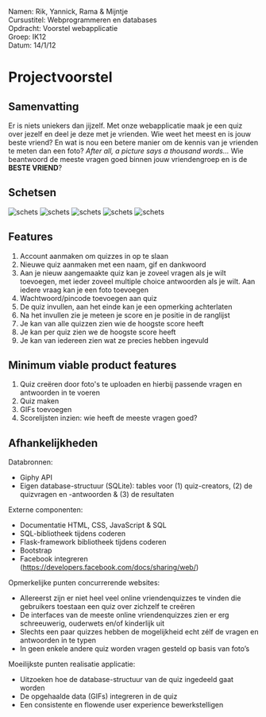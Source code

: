 Namen: Rik, Yannick, Rama & Mijntje  <br>
Cursustitel: Webprogrammeren en databases <br>
Opdracht: Voorstel webapplicatie <br>
Groep: IK12 <br>
Datum: 14/1/12

# Projectvoorstel

## Samenvatting

Er is niets uniekers dan jijzelf. Met onze webapplicatie maak je een quiz over jezelf en deel je deze met je vrienden. Wie weet het meest en is jouw beste vriend? En wat is nou een betere manier om de kennis van je vrienden te meten dan een foto? *After all, a picture says a thousand words…* Wie beantwoord de meeste vragen goed binnen jouw vriendengroep en is de **BESTE VRIEND**?

## Schetsen

![schets](doc/quiz1.png)
![schets](doc/quiz2.png)
![schets](doc/quiz3.png)
![schets](doc/quiz4.png)
![schets](doc/quiz5.png)


## Features
1. Account aanmaken om quizzes in op te slaan
1. Nieuwe quiz aanmaken met een naam, gif en dankwoord
1. Aan je nieuw aangemaakte quiz kan je zoveel vragen als je wilt toevoegen, met ieder zoveel multiple choice antwoorden als je wilt. Aan iedere vraag kan je een foto toevoegen
1. Wachtwoord/pincode toevoegen aan quiz
1. De quiz invullen, aan het einde kan je een opmerking achterlaten
1. Na het invullen zie je meteen je score en je positie in de ranglijst
1. Je kan van alle quizzen zien wie de hoogste score heeft
1. Je kan per quiz zien we de hoogste score heeft
1. Je kan van iedereen zien wat ze precies hebben ingevuld

## Minimum viable product features
1. Quiz creëren door foto's te uploaden en hierbij passende vragen en antwoorden in te voeren
1. Quiz maken
1. GIFs toevoegen
1. Scorelijsten inzien: wie heeft de meeste vragen goed?

## Afhankelijkheden
Databronnen:
* Giphy API
* Eigen database-structuur (SQLite): tables voor (1) quiz-creators, (2) de quizvragen en -antwoorden & (3) de resultaten

Externe componenten:
* Documentatie HTML, CSS, JavaScript & SQL
* SQL-bibliotheek tijdens coderen
* Flask-framework bibliotheek tijdens coderen
* Bootstrap
* Facebook integreren  (https://developers.facebook.com/docs/sharing/web/)

Opmerkelijke punten concurrerende websites:
* Allereerst zijn er niet heel veel online vriendenquizzes te vinden die gebruikers toestaan een quiz over zichzelf te creëren
* De interfaces van de meeste online vriendenquizzes zien er erg schreeuwerig, ouderwets en/of kinderlijk uit
* Slechts een paar quizzes hebben de mogelijkheid echt zélf de vragen en antwoorden in te typen
* In geen enkele andere quiz worden vragen gesteld op basis van foto’s

Moeilijkste punten realisatie applicatie:
* Uitzoeken hoe de database-structuur van de quiz ingedeeld gaat worden
* De opgehaalde data (GIFs) integreren in de quiz
* Een consistente en flowende user experience bewerkstelligen



